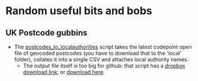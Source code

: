 # Random useful bits and bobs

## UK Postcode gubbins

* The [postcodes_to_localauthorities](https://github.com/DanOlner/utilities/blob/master/postcodes_to_localauthorities_makelookup.R) script takes the latest codepoint open file of geocoded postcodes (you have to download that to the 'local' folder), collates it into a single CSV and attaches local authority names.
    - The output file itself is too big for github: that script has a [dropbox download link](https://github.com/DanOlner/utilities/blob/1169ffca8f0e7e9dbe89f3402b7fdcb398a7a145/postcodes_to_localauthorities_makelookup.R#L54); or [download here](https://www.dropbox.com/scl/fi/0873bsx2ka1d3clhs8e07/postcode_localauthority_lookup_2024-11-20.csv?rlkey=rtda1srm2nlzmqxc2ms6fllno&dl=1).
